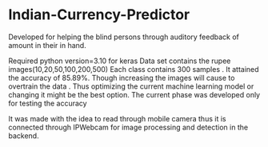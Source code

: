 # Indian-Currency-Predictor
Developed for helping the blind persons through auditory feedback of amount in their in hand.

Required python version=3.10 for keras
Data set contains the rupee images(10,20,50,100,200,500)
Each class contains 300 samples . It attained the accuracy of 85.89%. Though increasing the images will cause to overtrain the data . Thus optimizing the current machine learning model or changing it might be the best option. 
The current phase was developed only for testing the accuracy 

It was made with the idea to read through mobile camera thus it is connected through IPWebcam for image processing and detection in the backend.
